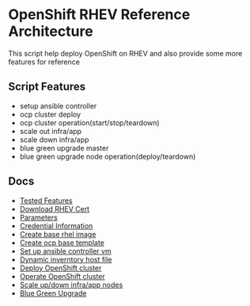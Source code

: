 # OpenShift RHEV Reference Architecture


This script help deploy OpenShift on RHEV and also provide some more features for reference


## Script Features
- setup ansible controller
- ocp cluster deploy
- ocp cluster operation(start/stop/teardown)
- scale out infra/app
- scale down infra/app
- blue green upgrade master
- blue green upgrade node operation(deploy/teardown)

## Docs
- [Tested Features](./docs/tested_scripts.md)
- [Download RHEV Cert](./docs/download-rhev-cert.md)
- [Parameters](./docs/parameters.md)
- [Credential Information](./docs/setup.md)
- [Create base rhel image](./docs/base-rhel-image.md)
- [Create ocp base template](./docs/base-rhel-ocp-template.md)
- [Set up ansible controller vm](./docs/ansible-controller-vm.md)
- [Dynamic inverntory host file](./docs/dynamic_inventory.md)
- [Deploy OpenShift cluster](./docs/deploy-ocp-cluster.md)
- [Operate OpenShift cluster](./docs/operate-ocp-cluster.md)
- [Scale up/down infra/app nodes](./docs/scale-infra-app.md)
- [Blue Green Upgrade](./docs/bg-upgrade.md)
  




